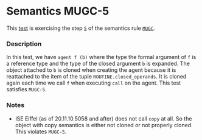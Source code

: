 # Semantics MUGC-5

This [test](.) is exercising the step [`5`](../Readme.md) of the semantics rule [`MUGC`](../../mugc/Readme.md).

### Description

In this test, we have `agent f (b)` where the type the formal argument of `f` is a reference type and the type of the closed argument `b` is expanded. The object attached to `b` is cloned when creating the agent because it is reattached to the item of the tuple `ROUTINE.closed_operands`. It is cloned again each time we call `f` when executing `call` on the agent. This test satisfies `MUGC-5`.

### Notes

* ISE Eiffel (as of 20.11.10.5058 and after) does not call `copy` at all. So the object with copy semantics is either not cloned or not properly cloned. This violates `MUGC-5`.
